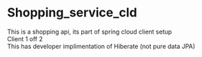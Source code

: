 # Shopping_service_cld <br />
This is a shopping api, its part of spring cloud client setup <br />
Client 1 off 2 <br />
This has developer implimentation of Hiberate (not pure data JPA)
